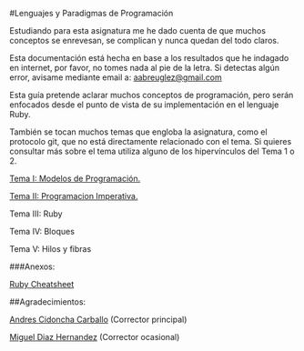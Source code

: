 #Lenguajes y Paradigmas de Programación

Estudiando para esta asignatura me he dado cuenta de que muchos conceptos se enrevesan, se complican y nunca quedan del todo claros.

Esta documentación está hecha en base a los resultados que he indagado en internet, por favor, no tomes nada al pie de la letra.
Si detectas algún error, avisame mediante email a: aabreuglez@gmail.com

Esta guía pretende aclarar muchos conceptos de programación, pero serán enfocados desde el punto de vista de su implementación en el lenguaje Ruby.

También se tocan muchos temas que engloba la asignatura, como el protocolo git, que no está directamente relacionado con el tema. Si quieres consultar más sobre el tema utiliza alguno de los hipervínculos del Tema 1 o 2.

[Tema I: Modelos de Programación.](https://github.com/aabreuglez/ProgramingParadigmsandLanguages/blob/master/Tema1.md)

[Tema II: Programacion Imperativa.](https://github.com/aabreuglez/ProgramingParadigmsandLanguages/blob/master/Tema2.md) 

Tema III: Ruby

Tema IV: Bloques

Tema V: Hilos y fibras

###Anexos:

[Ruby Cheatsheet](https://github.com/aabreuglez/ProgramingParadigmsandLanguages/blob/master/RubyCheatsheet.md)

##Agradecimientos:

[Andres Cidoncha Carballo](https://github.com/andrescidoncha) (Corrector principal)

[Miguel Diaz Hernandez](https://github.com/Madh93) (Corrector ocasional)